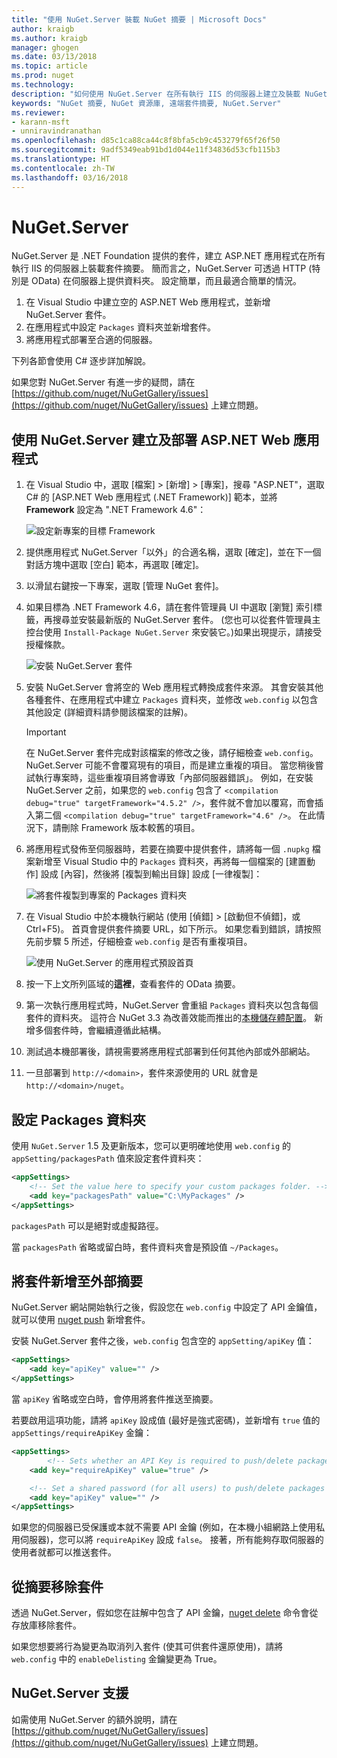 ```yaml
---
title: "使用 NuGet.Server 裝載 NuGet 摘要 | Microsoft Docs"
author: kraigb
ms.author: kraigb
manager: ghogen
ms.date: 03/13/2018
ms.topic: article
ms.prod: nuget
ms.technology: 
description: "如何使用 NuGet.Server 在所有執行 IIS 的伺服器上建立及裝載 NuGet 套件摘要，透過 HTTP 和 OData 提供套件。"
keywords: "NuGet 摘要, NuGet 資源庫, 遠端套件摘要, NuGet.Server"
ms.reviewer:
- karann-msft
- unniravindranathan
ms.openlocfilehash: d85c1ca88ca44c8f8bfa5cb9c453279f65f26f50
ms.sourcegitcommit: 9adf5349eab91bd1d044e11f34836d53cfb115b3
ms.translationtype: HT
ms.contentlocale: zh-TW
ms.lasthandoff: 03/16/2018
---
```

# <a name="nugetserver"></a>NuGet.Server

NuGet.Server 是 .NET Foundation 提供的套件，建立 ASP.NET 應用程式在所有執行 IIS 的伺服器上裝載套件摘要。 簡而言之，NuGet.Server 可透過 HTTP (特別是 OData) 在伺服器上提供資料夾。 設定簡單，而且最適合簡單的情況。

1. 在 Visual Studio 中建立空的 ASP.NET Web 應用程式，並新增 NuGet.Server 套件。
1. 在應用程式中設定 `Packages` 資料夾並新增套件。
1. 將應用程式部署至合適的伺服器。

下列各節會使用 C# 逐步詳加解說。

如果您對 NuGet.Server 有進一步的疑問，請在 [https://github.com/nuget/NuGetGallery/issues](https://github.com/nuget/NuGetGallery/issues) 上建立問題。

## <a name="create-and-deploy-an-aspnet-web-application-with-nugetserver"></a>使用 NuGet.Server 建立及部署 ASP.NET Web 應用程式

1. 在 Visual Studio 中，選取 [檔案] > [新增] > [專案]，搜尋 "ASP.NET"，選取 C# 的 [ASP.NET Web 應用程式 (.NET Framework)] 範本，並將 **Framework** 設定為 ".NET Framework 4.6"：

    ![設定新專案的目標 Framework](media/Hosting_01-NuGet.Server-Set4.6.png)

1. 提供應用程式 NuGet.Server「以外」的合適名稱，選取 [確定]，並在下一個對話方塊中選取 [空白] 範本，再選取 [確定]。

1. 以滑鼠右鍵按一下專案，選取 [管理 NuGet 套件]。

1. 如果目標為 .NET Framework 4.6，請在套件管理員 UI 中選取 [瀏覽] 索引標籤，再搜尋並安裝最新版的 NuGet.Server 套件。 (您也可以從套件管理員主控台使用 `Install-Package NuGet.Server` 來安裝它。)如果出現提示，請接受授權條款。

    ![安裝 NuGet.Server 套件](media/Hosting_02-NuGet.Server-Package.png)

1. 安裝 NuGet.Server 會將空的 Web 應用程式轉換成套件來源。 其會安裝其他各種套件、在應用程式中建立 `Packages` 資料夾，並修改 `web.config` 以包含其他設定 (詳細資料請參閱該檔案的註解)。

    > [!Important]
    > 在 NuGet.Server 套件完成對該檔案的修改之後，請仔細檢查 `web.config`。 NuGet.Server 可能不會覆寫現有的項目，而是建立重複的項目。 當您稍後嘗試執行專案時，這些重複項目將會導致「內部伺服器錯誤」。 例如，在安裝 NuGet.Server 之前，如果您的 `web.config` 包含了 `<compilation debug="true" targetFramework="4.5.2" />`，套件就不會加以覆寫，而會插入第二個 `<compilation debug="true" targetFramework="4.6" />`。 在此情況下，請刪除 Framework 版本較舊的項目。

1. 將應用程式發佈至伺服器時，若要在摘要中提供套件，請將每一個 `.nupkg` 檔案新增至 Visual Studio 中的 `Packages` 資料夾，再將每一個檔案的 [建置動作] 設成 [內容]，然後將 [複製到輸出目錄] 設成 [一律複製]：

    ![將套件複製到專案的 Packages 資料夾](media/Hosting_03-NuGet.Server-Package-Folder.png)

1. 在 Visual Studio 中於本機執行網站 (使用 [偵錯] > [啟動但不偵錯]，或 Ctrl+F5)。 首頁會提供套件摘要 URL，如下所示。 如果您看到錯誤，請按照先前步驟 5 所述，仔細檢查 `web.config` 是否有重複項目。

    ![使用 NuGet.Server 的應用程式預設首頁](media/Hosting_04-NuGet.Server-FeedHomePage.png)

1. 按一下上文所列區域的**這裡**，查看套件的 OData 摘要。

1. 第一次執行應用程式時，NuGet.Server 會重組 `Packages` 資料夾以包含每個套件的資料夾。 這符合 NuGet 3.3 為改善效能而推出的[本機儲存體配置](http://blog.nuget.org/20151118/nuget-3.3.html#folder-based-repository-commands)。 新增多個套件時，會繼續遵循此結構。

1. 測試過本機部署後，請視需要將應用程式部署到任何其他內部或外部網站。

1. 一旦部署到 `http://<domain>`，套件來源使用的 URL 就會是 `http://<domain>/nuget`。

## <a name="configuring-the-packages-folder"></a>設定 Packages 資料夾

使用 `NuGet.Server` 1.5 及更新版本，您可以更明確地使用 `web.config` 的 `appSetting/packagesPath` 值來設定套件資料夾：

```xml
<appSettings>
    <!-- Set the value here to specify your custom packages folder. -->
    <add key="packagesPath" value="C:\MyPackages" />
</appSettings>
```

`packagesPath` 可以是絕對或虛擬路徑。

當 `packagesPath` 省略或留白時，套件資料夾會是預設值 `~/Packages`。

## <a name="adding-packages-to-the-feed-externally"></a>將套件新增至外部摘要

NuGet.Server 網站開始執行之後，假設您在 `web.config` 中設定了 API 金鑰值，就可以使用 [nuget push](../tools/cli-ref-push.md) 新增套件。

安裝 NuGet.Server 套件之後，`web.config` 包含空的 `appSetting/apiKey` 值：

```xml
<appSettings>
    <add key="apiKey" value="" />
</appSettings>
```

當 `apiKey` 省略或空白時，會停用將套件推送至摘要。

若要啟用這項功能，請將 `apiKey` 設成值 (最好是強式密碼)，並新增有 `true` 值的 `appSettings/requireApiKey` 金鑰：

```xml
<appSettings>
        <!-- Sets whether an API Key is required to push/delete packages -->
    <add key="requireApiKey" value="true" />

    <!-- Set a shared password (for all users) to push/delete packages -->
    <add key="apiKey" value="" />
</appSettings>
```

如果您的伺服器已受保護或本就不需要 API 金鑰 (例如，在本機小組網路上使用私用伺服器)，您可以將 `requireApiKey` 設成 `false`。 接著，所有能夠存取伺服器的使用者就都可以推送套件。

## <a name="removing-packages-from-the-feed"></a>從摘要移除套件

透過 NuGet.Server，假如您在註解中包含了 API 金鑰，[nuget delete](../tools/cli-ref-delete.md) 命令會從存放庫移除套件。

如果您想要將行為變更為取消列入套件 (使其可供套件還原使用)，請將 `web.config` 中的 `enableDelisting` 金鑰變更為 True。

## <a name="nugetserver-support"></a>NuGet.Server 支援

如需使用 NuGet.Server 的額外說明，請在 [https://github.com/nuget/NuGetGallery/issues](https://github.com/nuget/NuGetGallery/issues) 上建立問題。